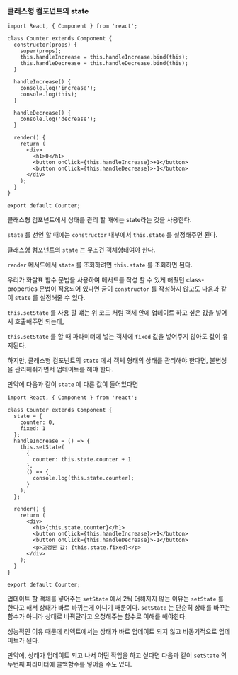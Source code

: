 ### 클래스형 컴포넌트의 state





```react
import React, { Component } from 'react';

class Counter extends Component {
  constructor(props) {
    super(props);
    this.handleIncrease = this.handleIncrease.bind(this);
    this.handleDecrease = this.handleDecrease.bind(this);
  }

  handleIncrease() {
    console.log('increase');
    console.log(this);
  }

  handleDecrease() {
    console.log('decrease');
  }

  render() {
    return (
      <div>
        <h1>0</h1>
        <button onClick={this.handleIncrease}>+1</button>
        <button onClick={this.handleDecrease}>-1</button>
      </div>
    );
  }
}

export default Counter;
```



클래스형 컴포넌트에서 상태를 관리 할 때에는 state라는 것을 사용한다. 

`state` 를 선언 할 때에는 `constructor` 내부에서 `this.state` 를 설정해주면 된다.



클래스형 컴포넌트의 `state` 는 무조건 객체형태여야 한다.

`render` 메서드에서 `state` 를 조회하려면 `this.state` 를 조회하면 된다.

우리가 화살표 함수 문법을 사용하여 메서드를 작성 할 수 있게 해줬던 class-properties 문법이 적용되어 있다면 굳이 `constructor` 를 작성하지 않고도 다음과 같이 `state` 를 설정해줄 수 있다.



`this.setState` 를 사용 할 떄는 위 코드 처럼 객체 안에 업데이트 하고 싶은 값을 넣어서 호출해주면 되는데, 

`this.setState` 를 할 때 파라미터에 넣는 객체에 `fixed` 값을 넣어주지 않아도 값이 유지된다.

하지만, 클래스형 컴포넌트의 `state` 에서 객체 형태의 상태를 관리해야 한다면, 불변성을 관리해줘가면서 업데이트를 해야 한다.

만약에 다음과 같이 `state` 에 다른 값이 들어있다면



```react
import React, { Component } from 'react';

class Counter extends Component {
  state = {
    counter: 0,
    fixed: 1
  };
  handleIncrease = () => {
    this.setState(
      {
        counter: this.state.counter + 1
      },
      () => {
        console.log(this.state.counter);
      }
    );
  };

  render() {
    return (
      <div>
        <h1>{this.state.counter}</h1>
        <button onClick={this.handleIncrease}>+1</button>
        <button onClick={this.handleDecrease}>-1</button>
        <p>고정된 값: {this.state.fixed}</p>
      </div>
    );
  }
}

export default Counter;
```





업데이트 할 객체를 넣어주는 `setState` 에서 2씩 더해지지 않는 이유는 `setState` 를 한다고 해서 상태가 바로 바뀌는게 아니기 때문이다. `setState` 는 단순히 상태를 바꾸는 함수가 아니라 상태로 바꿔달라고 요청해주는 함수로 이해를 해야한다.

성능적인 이유 때문에 리액트에서는 상태가 바로 업데이트 되지 않고 비동기적으로 업데이트가 된다.

만약에, 상태가 업데이트 되고 나서 어떤 작업을 하고 싶다면 다음과 같이 `setState` 의 두번째 파라미터에 콜백함수를 넣어줄 수도 있다.